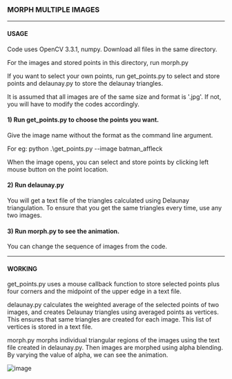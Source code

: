 ### MORPH MULTIPLE IMAGES
--------------------------------------------------------------------------

#### USAGE
Code uses OpenCV 3.3.1, numpy.
Download all files in the same directory.

For the images and stored points in this directory, run morph.py


If you want to select your own points, run get_points.py to select and store points and delaunay.py to store the delaunay triangles.

It is assumed that all images are of the same size and format is '.jpg'. If not, you will have to modify the codes accordingly.

#### 1) Run get_points.py to choose the points you want.
   
   Give the image name without the format as the command line argument. 
   
   For eg:  python .\get_points.py --image batman_affleck
   
   When the image opens, you can select and store points by clicking left mouse button on the point location.


#### 2) Run delaunay.py
   
   You will get a text file of the triangles calculated using Delaunay triangulation. To ensure that you get the same triangles every time, use any two images.
   
#### 3) Run morph.py to see the animation.
   
   You can change the sequence of images from the code.

--------------------------------------------------------------------------

#### WORKING

get_points.py uses a mouse callback function to store selected points plus four corners and the midpoint of the upper edge in a text file.

delaunay.py calculates the weighted average of the selected points of two images, and creates Delaunay triangles using averaged points as vertices. This ensures that same triangles are created for each image. This list of vertices is stored in a text file.

morph.py morphs individual triangular regions of the images using the text file created in delaunay.py. Then images are morphed using alpha blending. By varying the value of alpha, we can see the animation.

![image](https://user-images.githubusercontent.com/37167529/42116605-dbdc8b22-7bac-11e8-8f29-4ee8b60c976f.jpg)
